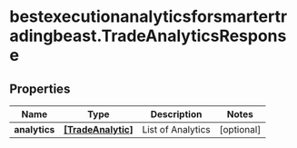 # bestexecutionanalyticsforsmartertradingbeast.TradeAnalyticsResponse

## Properties

Name | Type | Description | Notes
------------ | ------------- | ------------- | -------------
**analytics** | [**[TradeAnalytic]**](TradeAnalytic.md) | List of Analytics | [optional] 


